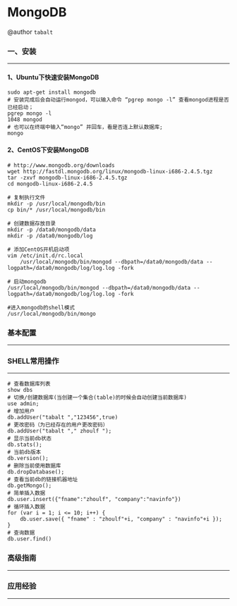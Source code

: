 # MongoDB

@author `tabalt`

### 一、安装

----------

#### 1、Ubuntu下快速安装MongoDB
    

    sudo apt-get install mongodb
    # 安装完成后会自动运行mongod，可以输入命令 “pgrep mongo -l” 查看mongod进程是否已经启动；
    pgrep mongo -l
    1048 mongod
    # 也可以在终端中输入“mongo” 并回车，看是否连上默认数据库;
    mongo

        
#### 2、CentOS下安装MongoDB
    
    # http://www.mongodb.org/downloads
    wget http://fastdl.mongodb.org/linux/mongodb-linux-i686-2.4.5.tgz
    tar -zxvf mongodb-linux-i686-2.4.5.tgz
    cd mongodb-linux-i686-2.4.5

    # 复制执行文件
    mkdir -p /usr/local/mongodb/bin
    cp bin/* /usr/local/mongodb/bin

    # 创建数据存放目录
    mkdir -p /data0/mongodb/data
    mkdir -p /data0/mongodb/log

    # 添加CentOS开机启动项 
    vim /etc/init.d/rc.local
        /usr/local/mongodb/bin/mongod --dbpath=/data0/mongodb/data --logpath=/data0/mongodb/log/log.log -fork

    # 启动mongodb
    /usr/local/mongodb/bin/mongod --dbpath=/data0/mongodb/data --logpath=/data0/mongodb/log/log.log -fork

    #进入mongodb的shell模式 
    /usr/local/mongodb/bin/mongo


### 基本配置
    
----------

    



### SHELL常用操作

----------
 

    # 查看数据库列表 
    show dbs
    # 切换/创建数据库(当创建一个集合(table)的时候会自动创建当前数据库)
    use admin;
    # 增加用户
    db.addUser("tabalt ","123456",true)
    # 更改密码（为已经存在的用户更改密码） 
    db.addUser("tabalt "," zhoulf "); 
    # 显示当前db状态 
    db.stats();
    # 当前db版本 
    db.version();
    # 删除当前使用数据库 
    db.dropDatabase();
    # 查看当前db的链接机器地址 
    db.getMongo();
    # 简单插入数据 
    db.user.insert({"fname":"zhoulf", "company":"navinfo"})
    # 循环插入数据 
    for (var i = 1; i <= 10; i++) {
        db.user.save({ "fname" : "zhoulf"+i, "company" : "navinfo"+i });
    }
    # 查询数据 
    db.user.find()



### 高级指南

----------

    


### 应用经验

----------